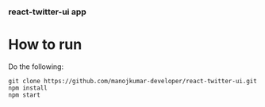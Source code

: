 ### react-twitter-ui app

# How to run

Do the following:

```
git clone https://github.com/manojkumar-developer/react-twitter-ui.git
npm install
npm start
```


